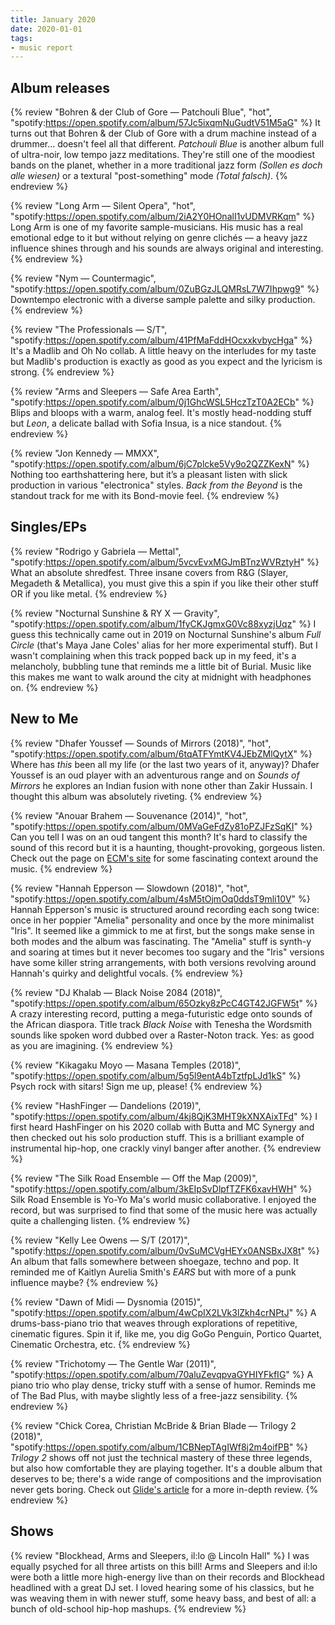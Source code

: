 ```yaml
---
title: January 2020
date: 2020-01-01
tags:
- music report
---
```


## Album releases

{% review "Bohren & der Club of Gore — Patchouli Blue", "hot",
  "spotify:https://open.spotify.com/album/57Jc5ixqmNuGudtV51M5aG"
%}
  It turns out that Bohren & der Club of Gore with a drum machine instead of a drummer... doesn't feel all that different. _Patchouli Blue_ is another album full of ultra-noir, low tempo jazz meditations. They're still one of the moodiest bands on the planet, whether in a more traditional jazz form _(Sollen es doch alle wiesen)_ or a textural "post-something" mode _(Total falsch)_.
{% endreview %}


{% review "Long Arm — Silent Opera", "hot",
  "spotify:https://open.spotify.com/album/2iA2Y0HOnalI1vUDMVRKqm"
%}
  Long Arm is one of my favorite sample-musicians. His music has a real emotional edge to it but without relying on genre clichés — a
  heavy jazz influence shines through and his sounds are always original and interesting.
{% endreview %}

{% review "Nym — Countermagic",
  "spotify:https://open.spotify.com/album/0ZuBGzJLQMRsL7W7Ihpwg9"
%}
  Downtempo electronic with a diverse sample palette and silky production.
{% endreview %}

{% review "The Professionals — S/T",
  "spotify:https://open.spotify.com/album/41PfMaFddHOcxxkvbycHga"
%}
  It's a Madlib and Oh No collab. A little heavy on the interludes for my taste but Madlib's production is exactly as good as you expect and the lyricism is strong.
{% endreview %}

{% review "Arms and Sleepers — Safe Area Earth",
  "spotify:https://open.spotify.com/album/0j1GhcWSL5HczTzT0A2ECb"
%}
  Blips and bloops with a warm, analog feel. It's mostly head-nodding stuff but _Leon_, a delicate ballad with Sofia Insua, is a nice standout.
{% endreview %}

{% review "Jon Kennedy — MMXX",
  "spotify:https://open.spotify.com/album/6jC7plcke5Vy9o2QZZKexN"
%}
  Nothing too earthshattering here, but it’s a pleasant listen with slick production in various "electronica" styles. _Back from the Beyond_ is the standout track for me with its Bond-movie feel.
{% endreview %}


## Singles/EPs

{% review "Rodrigo y Gabriela — Mettal",
  "spotify:https://open.spotify.com/album/5vcvEvxMGJmBTnzWVRztyH"
%}
  What an absolute shredfest. Three insane covers from R&G (Slayer, Megadeth & Metallica), you must give this a spin if you like their other stuff OR if you like metal.
{% endreview %}

{% review "Nocturnal Sunshine & RY X — Gravity",
  "spotify:https://open.spotify.com/album/1fyCKJgmxG0Vc88xyzjUqz"
%}
  I guess this technically came out in 2019 on Nocturnal Sunshine's album _Full Circle_ (that's Maya Jane Coles' alias for her more experimental stuff). But I wasn't complaining when this track popped back up in my feed, it's a melancholy, bubbling tune that reminds me a little bit of Burial. Music like this makes me want to walk around the city at midnight with headphones on.
{% endreview %}


## New to Me

{% review "Dhafer Youssef — Sounds of Mirrors (2018)", "hot",
  "spotify:https://open.spotify.com/album/6tqATFYmtKV4JEbZMlQytX"
%}
  Where has _this_ been all my life (or the last two years of it, anyway)? Dhafer Youssef is an oud player with an adventurous range and on _Sounds of Mirrors_ he explores an Indian fusion with none other than Zakir Hussain. I thought this album was absolutely riveting.
{% endreview %}

{% review "Anouar Brahem — Souvenance (2014)", "hot",
  "spotify:https://open.spotify.com/album/0MVaGeFdZy81oPZJFzSqKI"
%}
  Can you tell I was on an oud tangent this month? It's hard to classify the sound of this record but it is a haunting, thought-provoking, gorgeous listen. Check out the page on [ECM's site](https://www.ecmrecords.com/catalogue/143038752917/souvenance-anouar-brahem) for some fascinating context around the music.
{% endreview %}

{% review "Hannah Epperson — Slowdown (2018)", "hot",
  "spotify:https://open.spotify.com/album/4sM5tOjmOq0ddsT9mli10V"
%}
  Hannah Epperson's music is structured around recording each song twice: once in her poppier "Amelia" personality and once by the more minimalist "Iris". It seemed like a gimmick to me at first, but the songs make sense in both modes and the album was fascinating. The "Amelia" stuff is synth-y and soaring at times but it never becomes too sugary and the "Iris" versions have some killer string arrangements, with both versions revolving around Hannah's quirky and delightful vocals.
{% endreview %}

{% review "DJ Khalab — Black Noise 2084 (2018)",
  "spotify:https://open.spotify.com/album/65Ozky8zPcC4GT42JGFW5t"
%}
  A crazy interesting record, putting a mega-futuristic edge onto sounds of the African diaspora. Title track _Black Noise_ with Tenesha the Wordsmith sounds like spoken word dubbed over a Raster-Noton track. Yes: as good as you are imagining.
{% endreview %}

{% review "Kikagaku Moyo — Masana Temples (2018)",
  "spotify:https://open.spotify.com/album/5g5l9entA4bTztfpLJd1kS"
%}
  Psych rock with sitars! Sign me up, please!
{% endreview %}

{% review "HashFinger — Dandelions (2019)",
  "spotify:https://open.spotify.com/album/4kj8QjK3MHT9kXNXAixTFd"
%}
  I first heard HashFinger on his 2020 collab with Butta and MC Synergy and then checked out his solo production stuff. This is a brilliant example of instrumental hip-hop, one crackly vinyl banger after another.
{% endreview %}

{% review "The Silk Road Ensemble — Off the Map (2009)",
  "spotify:https://open.spotify.com/album/3kEIpSvDlpfTZFK6xavHWH"
%}
  Silk Road Ensemble is Yo-Yo Ma's world music collaborative. I enjoyed the record, but was surprised to find that some of the music here was actually quite a challenging listen.
{% endreview %}

{% review "Kelly Lee Owens — S/T (2017)",
  "spotify:https://open.spotify.com/album/0vSuMCVgHEYx0ANSBxJX8t"
%}
  An album that falls somewhere between shoegaze, techno and pop. It reminded me of Kaitlyn Aurelia Smith's _EARS_ but with more of a punk influence maybe?
{% endreview %}

{% review "Dawn of Midi — Dysnomia (2015)",
  "spotify:https://open.spotify.com/album/4wCpIX2LVk3lZkh4crNPtJ"
%}
  A drums-bass-piano trio that weaves through explorations of repetitive, cinematic figures. Spin it if, like me, you dig GoGo Penguin, Portico Quartet, Cinematic Orchestra, etc.
{% endreview %}

{% review "Trichotomy — The Gentle War (2011)",
  "spotify:https://open.spotify.com/album/70aluZevqpvaGYHIYFkfIG"
%}
  A piano trio who play dense, tricky stuff with a sense of humor. Reminds me of The Bad Plus, with maybe slightly less of a free-jazz sensibility.
{% endreview %}

{% review "Chick Corea, Christian McBride & Brian Blade — Trilogy 2 (2018)",
  "spotify:https://open.spotify.com/album/1CBNepTAgIWf8j2m4oifPB"
%}
  _Trilogy 2_ shows off not just the technical mastery of these three legends, but also how comfortable they are playing together. It's a double album that deserves to be; there's a wide range of compositions and the improvisation never gets boring. Check out [Glide's article](https://glidemagazine.com/234017/chick-corea-reunites-with-fellow-jazz-greats-christian-mcbride-brian-blade-with-trilogy-2-album-review/) for a more in-depth review.
{% endreview %}


## Shows

{% review "Blockhead, Arms and Sleepers, il:lo @ Lincoln Hall" %}
  I was equally psyched for all three artists on this bill! Arms and Sleepers and il:lo were both a little more high-energy live than on their records and Blockhead headlined with a great DJ set. I loved hearing some of his classics, but he was weaving them in with newer stuff, some heavy bass, and best of all: a bunch of old-school hip-hop mashups.
{% endreview %}
